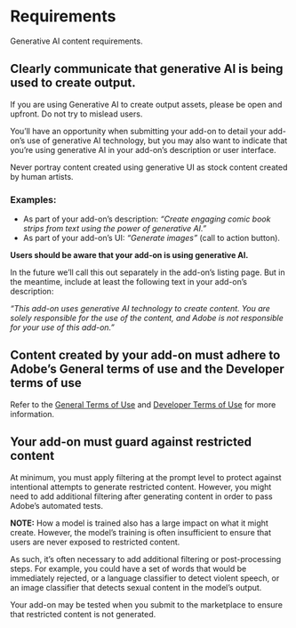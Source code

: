 # Requirements
Generative AI content requirements.

## Clearly communicate that generative AI is being used to create output.
If you are using Generative AI to create output assets, please be open and upfront. Do not try to mislead users.

You’ll have an opportunity when submitting your add-on to detail your add-on’s use of generative AI technology, but you may also want to indicate that you’re using generative AI in your add-on’s description or user interface.

<InlineAlert slots="text" variant="warning"/>

Never portray content created using generative UI as stock content created by human artists.

### Examples:

- As part of your add-on’s description: *“Create engaging comic book strips from text using the power of generative AI.”*
- As part of your add-on’s UI: *“Generate images”* (call to action button). 

**Users should be aware that your add-on is using generative AI.**

In the future we’ll call this out separately in the add-on’s listing page. But in the meantime, include at least the following text in your add-on’s description:

*“This add-on uses generative AI technology to create content. You are solely responsible for the use of the content, and Adobe is not responsible for your use of this add-on.”*

## Content created by your add-on must adhere to Adobe’s General terms of use and the Developer terms of use

Refer to the [General Terms of Use](https://www.adobe.com/legal/terms.html) and [Developer Terms of Use](http://www.adobe.com/go/developer-terms) for more information.


## Your add-on must guard against restricted content

At minimum, you must apply filtering at the prompt level to protect against intentional attempts to generate restricted content. However, you might need to add additional filtering after generating content in order to pass Adobe’s automated tests.

**NOTE:** How a model is trained also has a large impact on what it might create. However, the model’s training is often insufficient to ensure that users are never exposed to restricted content.

As such, it’s often necessary to add additional filtering or post-processing steps. For example, you could have a set of words that would be immediately rejected, or a language classifier to detect violent speech, or an image classifier that detects sexual content in the model’s output. 

<InlineAlert slots="text" variant="warning"/>

Your add-on may be tested when you submit to the marketplace to ensure that restricted content is not generated.
